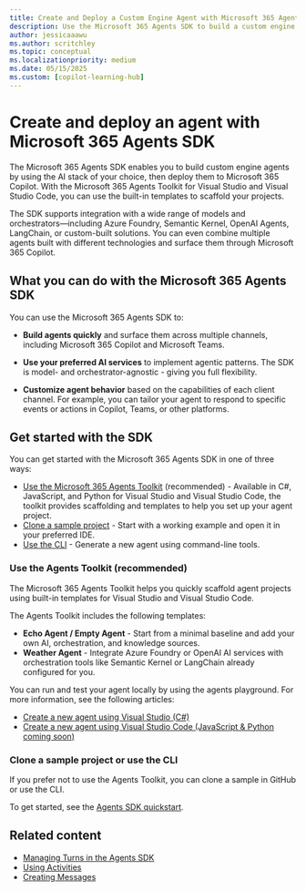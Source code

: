 ```yaml
---
title: Create and Deploy a Custom Engine Agent with Microsoft 365 Agents SDK
description: Use the Microsoft 365 Agents SDK to build a custom engine agent and deploy it to Microsoft 365 Copilot.
author: jessicaaawu
ms.author: scritchley
ms.topic: conceptual
ms.localizationpriority: medium
ms.date: 05/15/2025
ms.custom: [copilot-learning-hub]
---
```


# Create and deploy an agent with Microsoft 365 Agents SDK

The Microsoft 365 Agents SDK enables you to build custom engine agents by using the AI stack of your choice, then deploy them to Microsoft 365 Copilot. With the Microsoft 365 Agents Toolkit for Visual Studio and Visual Studio Code, you can use the built-in templates to scaffold your projects.

The SDK supports integration with a wide range of models and orchestrators—including Azure Foundry, Semantic Kernel, OpenAI Agents, LangChain, or custom-built solutions. You can even combine multiple agents built with different technologies and surface them through Microsoft 365 Copilot.

## What you can do with the Microsoft 365 Agents SDK

You can use the Microsoft 365 Agents SDK to:

- **Build agents quickly** and surface them across multiple channels, including Microsoft 365 Copilot and Microsoft Teams.

- **Use your preferred AI services** to implement agentic patterns. The SDK is model- and orchestrator-agnostic - giving you full flexibility.

- **Customize agent behavior** based on the capabilities of each client channel. For example, you can tailor your agent to respond to specific events or actions in Copilot, Teams, or other platforms.

## Get started with the SDK

You can get started with the Microsoft 365 Agents SDK in one of three ways:

- [Use the Microsoft 365 Agents Toolkit](#use-the-agents-toolkit-recommended) (recommended) - Available in C#, JavaScript, and Python for Visual Studio and Visual Studio Code, the toolkit provides scaffolding and templates to help you set up your agent project.
- [Clone a sample project](#clone-a-sample-project-or-use-the-cli) - Start with a working example and open it in your preferred IDE.
- [Use the CLI](#clone-a-sample-project-or-use-the-cli) - Generate a new agent using command-line tools.

### Use the Agents Toolkit (recommended)

The Microsoft 365 Agents Toolkit helps you quickly scaffold agent projects using built-in templates for Visual Studio and Visual Studio Code.

The Agents Toolkit includes the following templates:

- **Echo Agent / Empty Agent** - Start from a minimal baseline and add your own AI, orchestration, and knowledge sources.
- **Weather Agent** - Integrate Azure Foundry or OpenAI AI services with orchestration tools like Semantic Kernel or LangChain already configured for you.

You can run and test your agent locally by using the agents playground. For more information, see the following articles:

- [Create a new agent using Visual Studio (C#)](/microsoft-365/agents-sdk/create-new-toolkit-project-vs)
- [Create a new agent using Visual Studio Code (JavaScript & Python coming soon)](/microsoft-365/agents-sdk/create-new-toolkit-project-vsc)

### Clone a sample project or use the CLI

If you prefer not to use the Agents Toolkit, you can clone a sample in GitHub or use the CLI.

To get started, see the [Agents SDK quickstart](/microsoft-365/agents-sdk/create-test-basic-agent?tabs=csharp).

## Related content

- [Managing Turns in the Agents SDK](/microsoft-365/agents-sdk/managing-turns)
- [Using Activities](/microsoft-365/agents-sdk/using-activities)
- [Creating Messages](/microsoft-365/agents-sdk/creating-messages)

